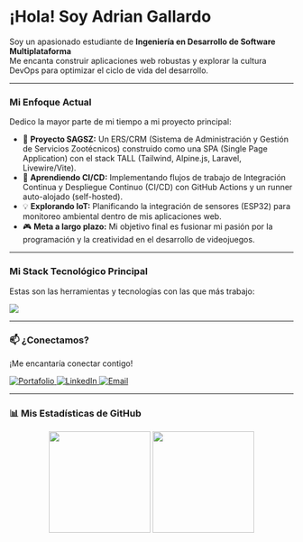 <h1>
  ¡Hola! Soy Adrian Gallardo
</h1>

<p align="left">
  Soy un apasionado estudiante de <strong>Ingeniería en Desarrollo de Software Multiplataforma</strong> <br>
  Me encanta construir aplicaciones web robustas y explorar la cultura DevOps para optimizar el ciclo de vida del desarrollo.
</p>

---

### Mi Enfoque Actual

<p align="left">
  Dedico la mayor parte de mi tiempo a mi proyecto principal:
</p>

* 🔭 **Proyecto SAGSZ:** Un ERS/CRM (Sistema de Administración y Gestión de Servicios Zootécnicos) construido como una SPA (Single Page Application) con el stack TALL (Tailwind, Alpine.js, Laravel, Livewire/Vite).
* 🌱 **Aprendiendo CI/CD:** Implementando flujos de trabajo de Integración Continua y Despliegue Continuo (CI/CD) con GitHub Actions y un runner auto-alojado (self-hosted).
* 💡 **Explorando IoT:** Planificando la integración de sensores (ESP32) para monitoreo ambiental dentro de mis aplicaciones web.
* 🎮 **Meta a largo plazo:** Mi objetivo final es fusionar mi pasión por la programación y la creatividad en el desarrollo de videojuegos.

---

### Mi Stack Tecnológico Principal

<p align="left">
  Estas son las herramientas y tecnologías con las que más trabajo:
</p>

<p align="left">
  <a href="https://skillicons.dev">
    <img src="https://skillicons.dev/icons?i=php,laravel,javascript,alpinejs,tailwind,vite,html,css,mysql,linux,ubuntu,git,github,docker" />
  </a>
</p>

---

### 📫 ¿Conectamos?

<p align="left">
  ¡Me encantaría conectar contigo!
</p>

<p align="left">
  <a href="[TU-PORTAFOLIO-URL]" target="_blank">
    <img src="https://img.shields.io/badge/Portafolio_Web-000000?style=for-the-badge&logo=About.me&logoColor=white" alt="Portafolio">
  </a>
  <a href="www.linkedin.com/in/adrian-gallardo-27913a390" target="_blank">
    <img src="https://img.shields.io/badge/LinkedIn-0077B5?style=for-the-badge&logo=linkedin&logoColor=white" alt="LinkedIn">
  </a>
  <a href="mailto:[TU-EMAIL@gmail.com]">
    <img src="https://img.shields.io/badge/Email-D14836?style=for-the-badge&logo=gmail&logoColor=white" alt="Email">
  </a>
</p>

---

### 📊 Mis Estadísticas de GitHub

<p align="center">
  <img height="180em" src="https://github-readme-stats.vercel.app/api?username=Novarton&show_icons=true&theme=transparent&include_all_commits=true&count_private=true"/>
  <img height="180em" src="https://github-readme-stats.vercel.app/api/top-langs/?username=Novarton&layout=compact&langs_count=8&theme=transparent"/>
</p>
